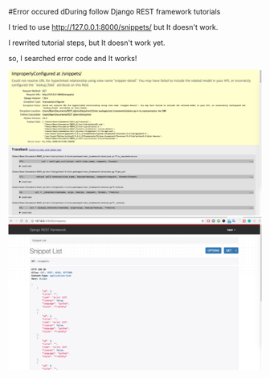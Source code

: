 #Error occured dDuring follow Django REST framework tutorials

I tried to use <http://127.0.0.1:8000/snippets/> but It doesn't work.

I rewrited tutorial steps, but It doesn't work yet.

so, I searched error code and It works!

![image1](image1.png)
![image2](image2.png)
